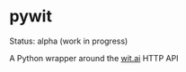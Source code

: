 # pywit

Status: alpha (work in progress)

A Python wrapper around the [wit.ai](http://wit.ai) HTTP API
